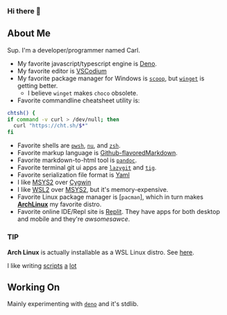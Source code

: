 ### Hi there 👋

<!--
**awsomesawce/awsomesawce** is a ✨ _special_ ✨ repository because its `README.md` (this file) appears on your GitHub profile.

Here are some ideas to get you started:

- 🔭 I’m currently working on ...
- 🌱 I’m currently learning ...
- 👯 I’m looking to collaborate on ...
- 🤔 I’m looking for help with ...
- 💬 Ask me about ...
- 📫 How to reach me: ...
- 😄 Pronouns: ...
- ⚡ Fun fact: ...
-->

## About Me

Sup. I'm a developer/programmer named Carl.

- My favorite javascript/typescript engine is [Deno](https://deno.land).
- My favorite editor is [VSCodium](https://vscodium.com)
- My favorite package manager for Windows is [`scoop`](https://scoop.sh), but [`winget`]() is getting better.
  - I believe `winget` makes `choco` obsolete.
- Favorite commandline cheatsheet utility is:

```bash
chtsh() {
if command -v curl > /dev/null; then
  curl "https://cht.sh/$*"
fi
```

- Favorite shells are [`pwsh`](https://github.com/PowerShell/PowerShell), [`nu`](https://www.nushell.sh), and [`zsh`](https://zsh.sourceforge.io/).
- Favorite markup language is [Github-flavoredMarkdown](https://github.github.com/gfm/).
- Favorite markdown-to-html tool is [`pandoc`](https://pandoc.org).
- Favorite terminal git ui apps are [`lazygit`](https://github.com/jesseduffield/lazygit) and [`tig`](https://jonas.github.io/tig/).
- Favorite serialization file format is [Yaml](https://yaml.org/)
- I like [MSYS2](https://www.msys2.org) over [Cygwin](https://www.cygwin.com)
- I like [WSL2](https://learn.microsoft.com/en-us/windows/wsl/install) over [MSYS2](https://www.msys2.org), but it's memory-expensive.
- Favorite Linux package manager is [`pacman`], which in turn makes [**ArchLinux**](https://archlinux.org/) my favorite distro.
- Favorite online IDE/Repl site is [Replit](https://repl.it). They have apps for both desktop and mobile and they're _awsomesawce_.

### TIP

**Arch Linux** is actually installable as a WSL Linux distro.  See [here](https://learn.microsoft.com/en-us/windows/wsl/install#change-the-default-linux-distribution-installed).


I like writing [scripts](https://github.com/awsomesawce/my-python-scripts) [a](https://github/awsomesawce/my-dotfiles) [lot](https://github.com/awsomesawce/scripts-pwsh)


## Working On

Mainly experimenting with [`deno`](https://deno.land/std) and it's stdlib.
